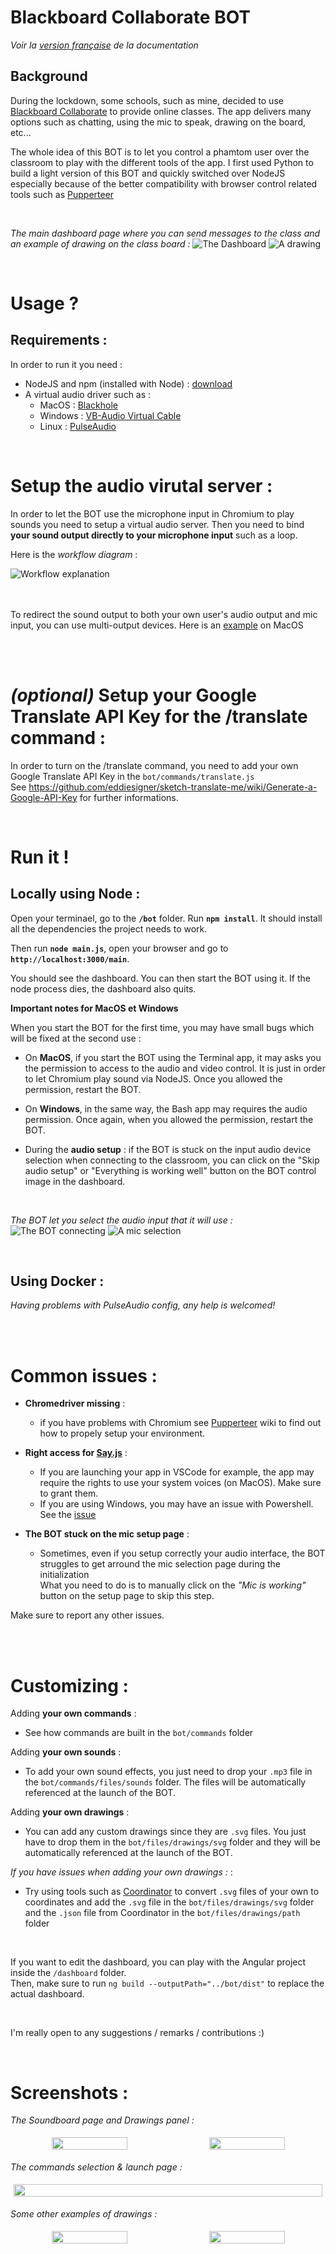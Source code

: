 # Blackboard Collaborate BOT

*Voir la [version française](https://github.com/Minifixio/blackboard-collab-bot-js/blob/master/README.fr.md) de la documentation*


## Background

During the lockdown, some schools, such as mine, decided to use [Blackboard Collaborate](https://www.blackboard.com/teaching-learning/collaboration-web-conferencing/blackboard-collaborate) to provide online classes.
The app delivers many options such as chatting, using the mic to speak, drawing on the board, etc... 

The whole idea of this BOT is to let you control a phamtom user over the classroom to play with the different tools of the app.
I first used Python to build a light version of this BOT and quickly switched over NodeJS especially because of the better compatibility with browser control related tools such as [Pupperteer](https://github.com/puppeteer/puppeteer)

<br/>

*The main dashboard page where you can send messages to the class and an example of drawing on the class board :* 
![The Dashboard](.screenshots/bot_connected.png)
![A drawing](.screenshots/loutre_drawing.png)

<br/>

# Usage ?

## Requirements :

In order to run it you need :
  - NodeJS and npm (installed with Node) : [download](https://nodejs.org/en/)
  - A virtual audio driver such as :
    - MacOS : [Blackhole](https://github.com/ExistentialAudio/BlackHole)
    - Windows : [VB-Audio Virtual Cable](https://www.vb-audio.com/Cable/index.htm)
    - Linux : [PulseAudio](https://gitlab.freedesktop.org/pulseaudio/pulseaudio)
 
<br/>

# Setup the audio virutal server :

In order to let the BOT use the microphone input in Chromium to play sounds you need to setup a virtual audio server.
Then you need to bind **your sound output directly to your microphone input** such as a loop. 

Here is the *workflow diagram* :

![Workflow explanation](.screenshots/sound_workflow.png)

<br/><br/>
To redirect the sound output to both your own user's audio output and mic input, you can use multi-output devices. 
Here is an [example](https://support.apple.com/guide/audio-midi-setup/ams7c093f372/mac) on MacOS<br/><br/>

<br/>

# *(optional)* Setup your Google Translate API Key for the /translate command :

In order to turn on the /translate command, you need to add your own Google Translate API Key in the ```bot/commands/translate.js```  
See https://github.com/eddiesigner/sketch-translate-me/wiki/Generate-a-Google-API-Key for further informations.

<br/>

# Run it !

## **Locally using Node** :
 
Open your terminael, go to the **`/bot`** folder. Run **```npm install```**. It should install all the dependencies the project needs to work.
 
Then run **`node main.js`**, open your browser and go to **```http://localhost:3000/main```**.
 
You should see the dashboard. You can then start the BOT using it.
If the node process dies, the dashboard also quits.

**Important notes for MacOS et Windows**

When you start the BOT for the first time, you may have small bugs which will be fixed at the second use :  

* On **MacOS**, if you start the BOT using the Terminal app, it may asks you the permission to access to the audio and video control. It is just in order to let Chromium play sound via NodeJS. Once you allowed the permission, restart the BOT.

* On **Windows**, in the same way, the Bash app may requires the audio permission. Once again, when you allowed the permission, restart the BOT.

* During the **audio setup** : if the BOT is stuck on the input audio device selection when connecting to the classroom, you can click on the "Skip audio setup" or "Everything is working well" button on the BOT control image in the dashboard.

<br/>

*The BOT let you select the audio input that it will use :* 
![The BOT connecting](.screenshots/bot_connected.png)
![A mic selection](.screenshots/loutre_drawing.png)


<br/>

## Using **Docker** :
 
*Having problems with PulseAudio config, any help is welcomed!*
 
<br/><br/>

# Common issues :

- **Chromedriver missing** : 
  - if you have problems with Chromium see [Pupperteer](https://github.com/puppeteer/puppeteer) wiki to find out how to propely setup your environment.

- **Right access for [Say.js](https://github.com/marak/say.js/)** :
  - If you are launching your app in VSCode for example, the app may require the rights to use your system voices (on MacOS). Make sure to grant them.
  - If you are using Windows, you may have an issue with Powershell. See the [issue](https://github.com/Marak/say.js/issues/75)

- **The BOT stuck on the mic setup page** :
  - Sometimes, even if you setup correctly your audio interface, the BOT struggles to get arround the mic selection page during the initialization  
  What you need to do is to manually click on the *"Mic is working"* button on the setup page to skip this step.

Make sure to report any other issues.

<br/><br/>

# Customizing :

Adding **your own commands** : 
* See how commands are built in the ```bot/commands``` folder


Adding **your own sounds** : 
* To add your own sound effects, you just need to drop your ```.mp3``` file in the ```bot/commands/files/sounds``` folder. The files will be automatically referenced at the launch of the BOT.


Adding **your own drawings** : 
* You can add any custom drawings since they are ```.svg``` files. You just have to drop them in the ```bot/files/drawings/svg``` folder and they will be automatically referenced at the launch of the BOT.

*If you have issues when adding your own drawings :* :
* Try using tools such as [Coordinator](https://spotify.github.io/coordinator/) to convert ```.svg``` files of your own to coordinates and add the ```.svg``` file in the ```bot/files/drawings/svg``` folder and the ```.json``` file from Coordinator in the ```bot/files/drawings/path``` folder


<br/>

If you want to edit the dashboard, you can play with the Angular project inside the ```/dashboard``` folder.  
Then, make sure to run ```ng build --outputPath="../bot/dist"``` to replace the actual dashboard.

<br/>

I'm really open to any suggestions / remarks / contributions :)

<br/>

# Screenshots :

*The Soundboard page and Drawings panel :* 
<div style="display: flex; flex-direction: row; justify-content: center; text-align: center;">
  <img src=".screenshots/soundboard.png" style="margin:5px" width="50%" />
  <img src=".screenshots/drawings.png" style="margin:5px" width="50%" /> 
</div>

*The commands selection & launch page :* 
<div style="display: flex; flex-direction: row; justify-content: center; text-align: center;">
  <img src=".screenshots/bot_setup_page.png" style="margin:5px" width="100%" />
</div>

*Some other examples of drawings :* 
<div style="display: flex; flex-direction: row; justify-content: center; text-align: center;">
  <img src=".screenshots/thug_drawing.png" style="margin:5px" width="50%" />
  <img src=".screenshots/lol_face_drawing.png" style="margin:5px" width="50%" /> 
</div>

<br/>
